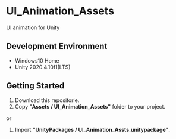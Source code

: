 # UI_Animation_Assets
UI animation for Unity

## Development Environment
  - Windows10 Home
  - Unity 2020.4.10f1(LTS)

## Getting Started

1. Download this repositorie.
2. Copy **"Assets / UI_Animation_Assets"** folder to your project.

or

1. Import **"UnityPackages / UI_Animation_Assts.unitypackage"**.
